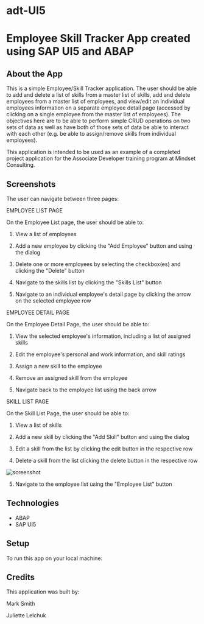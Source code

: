 # adt-UI5
# Employee Skill Tracker App created using SAP UI5 and ABAP
## About the App

This is a simple Employee/Skill Tracker application. The user should be able to add and delete a list of skills from a master list of skills, add and delete employees from a master list of employees, and view/edit an individual employees information on a separate employee detail page (accessed by clicking on a single employee from the master list of employees). The objectives here are to be able to perform simple CRUD operations on two sets of data as well as have both of those sets of data be able to interact with each other (e.g. be able to assign/remove skills from individual employees).


This application is intended to be used as an example of a completed project application
for the Associate Developer training program at Mindset Consulting.


## Screenshots

The user can navigate between three pages:

EMPLOYEE LIST PAGE

On the Employee List page, the user should be able to:
1) View a list of employees


2) Add a new employee by clicking the "Add Employee" button and using the dialog


3) Delete one or more employees by selecting the checkbox(es) and clicking the "Delete" button


4) Navigate to the skills list by clicking the "Skills List" button
5) Navigate to an individual employee's detail page by clicking the arrow on the selected employee row

EMPLOYEE DETAIL PAGE

On the Employee Detail Page, the user should be able to:
1) View the selected employee's information, including a list of assigned skills


2) Edit the employee's personal and work information, and skill ratings


3) Assign a new skill to the employee


4) Remove an assigned skill from the employee


5) Navigate back to the employee list using the back arrow

SKILL LIST PAGE

On the Skill List Page, the user should be able to:
1) View a list of skills


2) Add a new skill by clicking the "Add Skill" button and using the dialog


3) Edit a skill from the list by clicking the edit button in the respective row


4) Delete a skill from the list clicking the delete button in the respective row

![screenshot](https://github.com/MindsetConsulting/adt-web-components-for-react/assets/81377470/56548d35-5308-4f2b-be54-b81ac15bbf31)

5) Navigate to the employee list using the "Employee List" button

## Technologies

- ABAP
- SAP UI5

## Setup

To run this app on your local machine:


## Credits

This application was built by:

Mark Smith

Juliette Lelchuk
